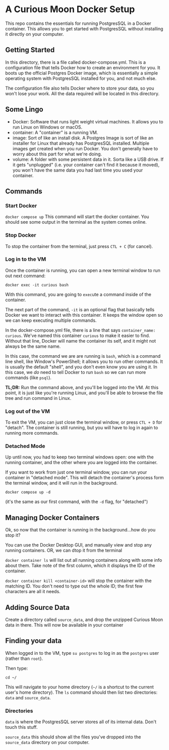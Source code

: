 # A Curious Moon Docker Setup
This repo contains the essentials for running PostgresSQL in a Docker container. This allows you to get started with PostgresSQL without installing it directly on your computer.

## Getting Started
In this directory, there is a file called docker-compose.yml. This is a configuration file that tells Docker how to create an environment for you. It boots up the official Postgres Docker image, which is essentially a simple operating system with PostgresSQL installed for you, and not much else.

The configuration file also tells Docker where to store your data, so you won't lose your work. All the data required will be located in this directory.

## Some Lingo
- Docker: Software that runs light weight virtual machines. It allows you to run Linux on Windows or macOS.
- container: A "container" is a running VM.
- image: Sort of like an install disk. A Postgres Image is sort of like an installer for Linux that already has PostgresSQL installed. Multiple images get created when you run Docker. You don't generally have to worry about this part for what we're doing.
- volume: A folder with some persistent data in it. Sorta like a USB drive. If it gets "unplugged" (i.e. your container can't find it because it moved), you won't have the same data you had last time you used your container.


## Commands

### Start Docker
`docker compose up`
This command will start the docker container. You should see some output in the terminal as the system comes online.

### Stop Docker
To stop the container from the terminal, just press `CTL + C` (for cancel).

### Log in to the VM
Once the container is running, you can open a new terminal window to run out next command:

`docker exec -it curious bash`

With this command, you are going to `exec`ute a command inside of the container.

The next part of the command, `-it` is an optional flag that basically tells Docker we want to interact with this container. It keeps the window open so we can keep executing multiple commands.

In the docker-compose.yml file, there is a line that says `container_name: curious`. We've named this container `curious` to make it easier to find. Without that line, Docker will name the container its self, and it might not always be the same name.

In this case, the command we are are running is `bash`, which is a command line shell, like Window's PowerShell; it allows you to run other commands. It is usually the default "shell", and you don't even know you are using it. In this case, we _do_ need to tell Docker to run `bash` so we can run more commands (like `psql`).

**TL;DR:** Run the command above, and you'll be logged into the VM. At this point, it is just like you're running Linux, and you'll be able to browse the file tree and run command in Linux.

### Log out of the VM
To exit the VM, you can just close the terminal window, or press
`CTL + D` for "detach". The container is still running, but you will have to log in again to running more commands.

### Detached Mode
Up until now, you had to keep two terminal windows open: one with the running container, and the other where you are logged into the container.

If you want to work from just one terminal window, you can run your container in "detached mode". This will detach the container's process form the terminal window, and it will run in the background.

`docker compose up -d`

(it's the same as our first command, with the `-d` flag, for "detached")

## Managing Docker Containers
Ok, so now that the container is running in the background...how do you stop it?

You can use the Docker Desktop GUI, and manually view and stop any running containers. OR, we can dtop it from the terminal

`docker container ls` will list out all running containers along with some info about them. Take note of the first column, which it displays the ID of the container.

`docker container kill <container-id>` will stop the container with the matching ID. You don't need to type out the whole ID; the first few characters are all it needs.

## Adding Source Data
Create a directory called `source_data`, and drop the unzipped Curious Moon data in there. This will now be available in your container

## Finding your data
When logged in to the VM, type
`su postgres` to log in as the `postgres` user (rather than `root`).

Then type:

`cd ~/`

This will navigate to your home directory (`~/` is a shortcut to the current user's home directory). The `ls` command should then list two directories: `data` and `source_data`.

### Directories
`data` is where the PostgresSQL server stores all of its internal data. Don't touch this stuff.

`source_data` this should show all the files you've dropped into the `source_data` directory on your computer.

